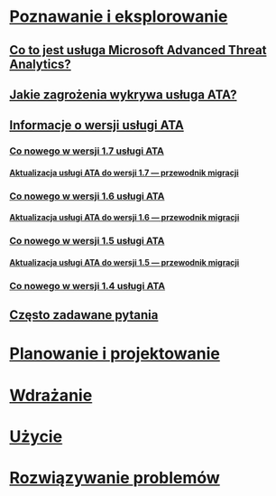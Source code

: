 # <a name="understand-and-explorewhatisatamd"></a>[Poznawanie i eksplorowanie](what-is-ata.md)
## <a name="what-is-microsoft-advanced-threat-analyticswhatisatamd"></a>[Co to jest usługa Microsoft Advanced Threat Analytics?](what-is-ata.md)
## <a name="what-threats-does-ata-detectatathreatsmd"></a>[Jakie zagrożenia wykrywa usługa ATA?](ata-threats.md)
## <a name="ata-release-notesatareleasenotesmd"></a>[Informacje o wersji usługi ATA](ata-release-notes.md)
### <a name="whats-new-in-ata-version-17whatsnewversion17md"></a>[Co nowego w wersji 1.7 usługi ATA](whats-new-version-1.7.md)
#### <a name="update-to-ata-17-migration-guideataupdate17migrationguidemd"></a>[Aktualizacja usługi ATA do wersji 1.7 — przewodnik migracji](ata-update-1.7-migration-guide.md)
### <a name="whats-new-in-ata-version-16whatsnewversion16md"></a>[Co nowego w wersji 1.6 usługi ATA](whats-new-version-1.6.md)
#### <a name="update-to-ata-16-migration-guideataupdate16migrationguidemd"></a>[Aktualizacja usługi ATA do wersji 1.6 — przewodnik migracji](ata-update-1.6-migration-guide.md)
### <a name="whats-new-in-ata-version-15whatsnewversion15md"></a>[Co nowego w wersji 1.5 usługi ATA](whats-new-version-1.5.md)
#### <a name="update-to-ata-15-migration-guideataupdate15migrationguidemd"></a>[Aktualizacja usługi ATA do wersji 1.5 — przewodnik migracji](ata-update-1.5-migration-guide.md)
### <a name="whats-new-in-ata-version-14whatsnewversion14md"></a>[Co nowego w wersji 1.4 usługi ATA](whats-new-version-1.4.md)
## <a name="frequently-asked-questionsatatechnicalfaqmd"></a>[Często zadawane pytania](ata-technical-faq.md)
# <a name="plan-and-designadvancedthreatanalyticsplandesignataarchitecture"></a>[Planowanie i projektowanie](/advanced-threat-analytics/plan-design/ata-architecture)
# <a name="deployadvancedthreatanalyticsdeployusepreinstallata"></a>[Wdrażanie](/advanced-threat-analytics/deploy-use/preinstall-ata)
# <a name="useadvancedthreatanalyticsdeployuseoperateata"></a>[Użycie](/advanced-threat-analytics/deploy-use/operate-ata)
# <a name="troubleshootadvancedthreatanalyticstroubleshoottroubleshootingataknownerrors"></a>[Rozwiązywanie problemów](/advanced-threat-analytics/troubleshoot/troubleshooting-ata-known-errors)


<!--HONumber=Oct16_HO5-->


